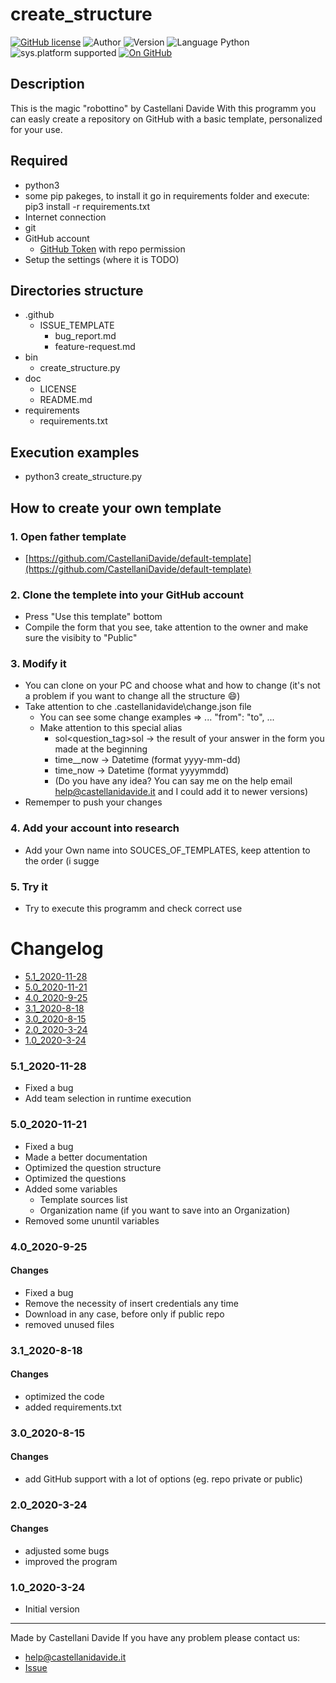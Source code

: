 # create_structure
[![GitHub license](https://img.shields.io/badge/licence-GNU-green?style=flat)](https://github.com/CastellaniDavide/cpp-create_structure/blob/master/LICENSE) ![Author](https://img.shields.io/badge/author-Castellani%20Davide-green?style=flat) ![Version](https://img.shields.io/badge/version-v5.1-blue?style=flat) ![Language Python](https://img.shields.io/badge/language-Python-yellowgreen?style=flat) ![sys.platform supported](https://img.shields.io/badge/OS%20platform%20supported-Linux,%20Windows%20&%20Mac%20OS-blue?style=flat) [![On GitHub](https://img.shields.io/badge/on%20GitHub-True-green?style=flat&logo=github)](https://github.com/CastellaniDavide/create_structure)

## Description
This is the magic "robottino" by Castellani Davide
With this programm you can easly create a repository on GitHub with a basic template, personalized for your use.

## Required
 - python3
 - some pip pakeges, to install it go in requirements folder and execute: pip3 install -r requirements.txt
 - Internet connection
 - git
 - GitHub account
	- [GitHub Token](https://github.com/settings/tokens) with repo permission
 - Setup the settings (where it is TODO)

## Directories structure
 - .github
   - ISSUE_TEMPLATE
     - bug_report.md
     - feature-request.md
 - bin
   - create_structure.py
 - doc
   - LICENSE
   - README.md
 - requirements
   - requirements.txt
   
## Execution examples
 - python3 create_structure.py

## How to create your own template
### 1. Open father template
 - [https://github.com/CastellaniDavide/default-template](https://github.com/CastellaniDavide/default-template)

### 2. Clone the templete into your GitHub account
 - Press "Use this template" bottom
 - Compile the form that you see, take attention to the owner and make sure the visibity to "Public"

### 3. Modify it
 - You can clone on your PC and choose what and how to change (it's not a problem if you want to change all the structure :smile:)
 - Take attention to che .castellanidavide\change.json file
   - You can see some change examples => ... "from": "to", ...
   - Make attention to this special alias
     - sol<question_tag>sol -> the result of your answer in the form you made at the beginning
     - time__now -> Datetime (format yyyy-mm-dd)
     - time_now -> Datetime (format yyyymmdd)
     - (Do you have any idea? You can say me on the help email help@castellanidavide.it and I could add it to newer versions)
 - Rememper to push your changes

### 4. Add your account into research
 - Add your Own name into SOUCES_OF_TEMPLATES, keep attention to the order (i sugge

### 5. Try it
 - Try to execute this programm and check correct use

# Changelog
 - [5.1_2020-11-28](#5.1_2020-11-28)
 - [5.0_2020-11-21](#5.0_2020-11-21)
 - [4.0_2020-9-25](#4.0_2020-9-25)	
 - [3.1_2020-8-18](#3.1_2020-8-18)	
 - [3.0_2020-8-15](#3.0_2020-8-15)								 
 - [2.0_2020-3-24](#2.0_2020-3-24)
 - [1.0_2020-3-24](#1.0_2020-3-24)

### 5.1_2020-11-28
   - Fixed a bug
   - Add team selection in runtime execution

### 5.0_2020-11-21
   - Fixed a bug
   - Made a better documentation
   - Optimized the question structure
   - Optimized the questions
   - Added some variables
     - Template sources list
     - Organization name (if you want to save into an Organization)
   - Removed some ununtil variables

### 4.0_2020-9-25
 #### Changes
   - Fixed a bug
   - Remove the necessity of insert credentials any time
   - Download in any case, before only if public repo
   - removed unused files

### 3.1_2020-8-18
 #### Changes
   - optimized the code
   - added requirements.txt 

### 3.0_2020-8-15
 #### Changes
   - add GitHub support with a lot of options (eg. repo private or public)
   
### 2.0_2020-3-24
 #### Changes
   - adjusted some bugs
   - improved the program

### 1.0_2020-3-24
 - Initial version

---
Made by Castellani Davide 
If you have any problem please contact us:
- help@castellanidavide.it
- [Issue](https://github.com/CastellaniDavide/create_structure/issues)